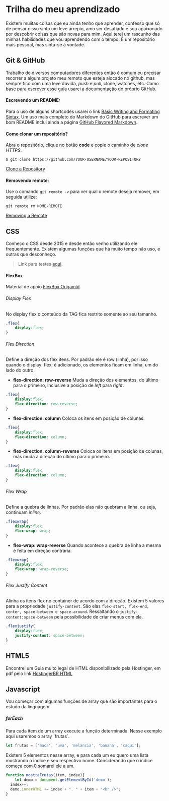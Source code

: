 # Trilha do meu aprendizado
Existem muiitas coisas que eu ainda tenho que aprender, confesso que só de pensar nisso sinto um leve arrepio, amo ser desafiado e sou apaixonado por descobrir coisas que são novas para mim. Aqui terei um rascunho das minhas habilidades que vou aprendendo com o tempo. É um repositório mais pessoal, mas sinta-se à vontade.

## Git & GitHub
Trabalho de diversos computadores diferentes então é comum eu precisar recorrer a algum projeto meu remoto que esteja alocado no github, mas sempre fico com uma leve dúvida, _push_ e _pull_, clone, watches, etc. Como base para escrever esse guia usarei a documentação do próprio GitHub. 
#### Escrevendo um README:
Para o uso de alguns shortcodes usarei o link [Basic Writing and Formating Sintax](https://docs.github.com/en/free-pro-team@latest/github/writing-on-github/basic-writing-and-formatting-syntax). 
Um uso mais completo do Markdown do GitHub para escrever um bom README inclui ainda a página [GitHub Flavored Markdown](https://github.github.com/gfm/).
#### Como clonar um repositório?
Abra o repositório, clique no botão **code** e copie o caminho de _clone HTTPS_.
```
$ git clone https://github.com/YOUR-USERNAME/YOUR-REPOSITORY
```
[Clone a Repository](https://docs.github.com/en/free-pro-team@latest/github/creating-cloning-and-archiving-repositories/cloning-a-repository)
#### Removendo remote:
Use o comando `git remote -v` para ver qual o remote deseja remover, em seguida utilize:
```
git remote rm NOME-REMOTE
```
[Removing a Remote](https://docs.github.com/pt/free-pro-team@latest/github/using-git/removing-a-remote)

## CSS
Conheço o CSS desde 2015 e desde então venho utilizando ele frequentemente. Existem algumas funções que há muito tempo não uso, e outras que desconheço.
> Link para testes [aqui](index.html).

#### FlexBox
Material de apoio [FlexBox Origamid](https://origamid.com/projetos/flexbox-guia-completo/).

###### Display Flex
No display flex o conteúdo da TAG fica restrito somente ao seu tamanho.
```CSS
.flex{
	display:flex;
}
```

###### Flex Direction
Define a direção dos flex itens. Por padrão ele é row (linha), por isso quando o display: flex; é adicionado, os elementos ficam em linha, um do lado do outro.
- **flex-direction: row-reverse**
Muda a direção dos elementos, do último para o primeiro, inclusive a posição de _left_ para _right_.
```CSS
.flex{
	display:flex;
	flex-direction: row-reverse;
}
```
- **flex-direction: column**
Coloca os itens em posição de colunas.
```CSS
.flex{
	display:flex;
	flex-direction: column;
}
```
- **flex-direction: column-reverse**
Coloca os itens em posição de colunas, mas muda a direção do último para o primeiro.
```CSS
.flex{
	display:flex;
	flex-direction: column;
}
```
###### Flex Wrap
Define a quebra de linhas. Por padrão elas não quebram a linha, ou seja, continuam _inline_. 
```CSS
.flexwrap{
	display:flex;
	flex-wrap: wrap;
}
```
- **flex-wrap: wrap-reverse**
Quando acontece a quebra de linha a mesma é feita em direção contrária.
```CSS
.flexwrap{
	display:flex;
	flex-wrap: wrap-reverse;
}
```
###### Flex Justify Content
Alinha os itens flex no container de acordo com a direção. Existem 5 valores para a propriedade `justify-content`. São elas `flex-start, flex-end, center, space-between e space-around`.
Ressaltando o `justify-content:space-between` pela possibilidade de criar menus com ela.
```CSS
.flexjustify{
	display:flex;
	justify-content: space-between;
}

```
## HTML5 
Encontrei um Guia muito legal de HTML disponibilizado pela Hostinger, em pdf pelo link [HostingerBR HTML](https://github.com/hostinger/banners/blob/master/br/Guia-de-Refer%C3%AAncias-HTML-HostingerBR.pdf?raw=true)

## Javascript
Vou começar com algumas funções de array que são importantes para o estudo da linguagem.
##### forEach
Para cada item de um array execute a função determinada. Nesse exemplo aqui usaremos o array ´frutas´.
```javascript
let frutas = ['maca', 'uva', 'melancia', 'banana', 'caqui'];
```
Existem 5 elementos nesse array, e para cada um eu quero uma lista mostrando o índice e seu respectivo nome. Considerando que o índice começa com 0 somarei ele a um.
```javascript
function mostraFrutas(item, index){
	let demo = document.getElementById('demo');
  index++;
  demo.innerHTML += index + ". " + item + "<br />";	
}
```


